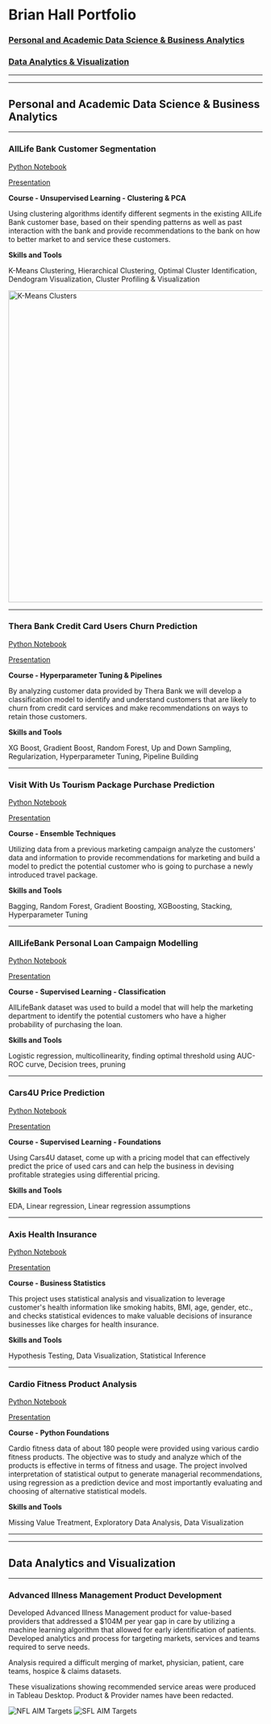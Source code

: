 # Brian Hall Portfolio

### [Personal and Academic Data Science & Business Analytics](#personal-and-academic-data-science-&-business-analytics)

### [Data Analytics & Visualization](#data-analytics-and-visualization)

---
---

Personal and Academic Data Science & Business Analytics
---
---

### AllLife Bank Customer Segmentation

[Python Notebook](https://github.com/Digital-Reactor/Brian_Hall_Portfolio/blob/main/Clustering/Brian%20Hall%20-%20Project%207%20-%20AllLife%20Bank%20Customer%20Segmentation-V2.ipynb)

[Presentation](https://github.com/Digital-Reactor/Brian_Hall_Portfolio/blob/main/Clustering/DSBA%20-%20Brian%20Hall%20-%20Project%207%20-Customer%20Segmentation.pdf)

**Course - Unsupervised Learning - Clustering & PCA**

Using clustering algorithms identify different segments in the existing AllLife Bank customer base, based on their spending patterns as well as past interaction with the bank and provide recommendations to the bank on how to better market to and service these customers.

**Skills and Tools**

K-Means Clustering, Hierarchical Clustering, Optimal Cluster Identification, Dendogram Visualization, Cluster Profiling & Visualization

<img src="https://github.com/Digital-Reactor/Brian_Hall_Portfolio/blob/main/Clustering/KM-clusters.png" alt="K-Means Clusters" width="701" height="619">

---


### Thera Bank Credit Card Users Churn Prediction

[Python Notebook](https://github.com/Digital-Reactor/Brian_Hall_Portfolio/blob/main/Pipeline%20-%20Hyperparameter%20Tuning/Brian%20Hall%20-%20Project%206%20-%20Churn%20Prediction%20-%20minmax%20test.ipynb)

[Presentation](https://github.com/Digital-Reactor/Brian_Hall_Portfolio/blob/main/Pipeline%20-%20Hyperparameter%20Tuning/DSBA%20-%20Brian%20Hall%20-%20Project%206%20-%20Churn%20Prediction.pdf)

**Course - Hyperparameter Tuning & Pipelines**

By analyzing customer data provided by Thera Bank we will develop a classification model to identify and understand customers that are likely to churn from credit card services and make recommendations on ways to retain those customers.

**Skills and Tools**

XG Boost, Gradient Boost, Random Forest, Up and Down Sampling, Regularization, Hyperparameter Tuning, Pipeline Building

---

### Visit With Us Tourism Package Purchase Prediction

[Python Notebook](https://github.com/Digital-Reactor/Brian_Hall_Portfolio/blob/main/Bagging_Boosting/Brian%20Hall%20-%20Project%205%20-%20Visit%20With%20Us%20-%20Package%20Purchase%20-%20V2.ipynb)

[Presentation](https://github.com/Digital-Reactor/Brian_Hall_Portfolio/blob/main/Bagging_Boosting/DSBA%20-%20Brian%20Hall%20-%20Project%205%20-%20Tourism.pdf)

**Course - Ensemble Techniques**

Utilizing data from a previous marketing campaign analyze the customers' data and information to provide recommendations for marketing and build a model to predict the potential customer who is going to purchase a newly introduced travel package.

**Skills and Tools**

Bagging, Random Forest, Gradient Boosting, XGBoosting, Stacking, Hyperparameter Tuning

---

### AllLifeBank Personal Loan Campaign Modelling
[Python Notebook](https://github.com/Digital-Reactor/Brian_Hall_Portfolio/blob/main/LogisticRegression_DecisionTrees/Brian%20Hall%20-%20DSBA%20-%20Project%204%20Personal%20Loan%20Campaign%20Modeling%20-%20V1.ipynb)

[Presentation](https://github.com/Digital-Reactor/Brian_Hall_Portfolio/blob/main/LogisticRegression_DecisionTrees/DSBA%20-%20Brian%20Hall%20-%20Project%204%20-%20AllLife%20Bank.pdf)

**Course -  Supervised Learning - Classification**

AllLifeBank dataset was used to build a model that will help the marketing department to identify the potential customers who have a higher probability of purchasing the loan.

**Skills and Tools**

Logistic regression, multicollinearity, finding optimal threshold using AUC-ROC curve, Decision trees, pruning

---

### Cars4U Price Prediction
[Python Notebook](https://github.com/Digital-Reactor/Brian_Hall_Portfolio/blob/main/Linear_Regression/Brian%20Hall%20%20-%20DSBA%20-%20Project%203%20-%20Cars4U%20-%20V3.ipynb)

[Presentation](https://github.com/Digital-Reactor/Brian_Hall_Portfolio/blob/main/Linear_Regression/DSBA%20-%20Brian%20Hall%20-%20Project%203%20-%20Cars4U.pdf)

**Course - Supervised Learning - Foundations**

Using Cars4U dataset, come up with a pricing model that can effectively predict the price of used cars and can help the business in devising profitable strategies using differential pricing.

**Skills and Tools**

EDA, Linear regression, Linear regression assumptions

--- 

### Axis Health Insurance

[Python Notebook](https://github.com/Digital-Reactor/Brian_Hall_Portfolio/blob/main/EDA_and_Statistical_Analysis/Brian%20Hall%20-%20Business%20Statistics%20-%20Axis%20Insurance%20-%20Project%202%20-%20v3.ipynb)

[Presentation](https://github.com/Digital-Reactor/Brian_Hall_Portfolio/blob/main/EDA_and_Statistical_Analysis/Brian%20Hall%20-%20DSBA%20-%20Project%202%20-%20Axis%20Insurance.pdf)

**Course - Business Statistics**

This project uses statistical analysis and visualization to leverage customer's health information like smoking habits, BMI, age, gender, etc., and checks statistical evidences to make valuable decisions of insurance businesses like charges for health insurance.

**Skills and Tools**

Hypothesis Testing, Data Visualization, Statistical Inference

---

### Cardio Fitness Product Analysis

[Python Notebook](https://github.com/Digital-Reactor/Brian_Hall_Portfolio/blob/main/EDA_and_Business_Statistics/Cardio%20Good%20Fitness%20-%20New%20customer%20targeting%20EXPLORATION%20-%20Brian%20Hall%20-%203-25-21.ipynb)

[Presentation](https://github.com/Digital-Reactor/Brian_Hall_Portfolio/blob/main/EDA_and_Business_Statistics/DSBA%20-%20Brian%20Hall%20-%20Project%201%20-%20Cardio%20Good%20Fitness.pdf)

**Course - Python Foundations**

Cardio fitness data of about 180 people were provided using various cardio fitness products. The objective was to study and analyze which of the products is effective in terms of fitness and usage. The project involved interpretation of statistical output to generate managerial recommendations, using regression as a prediction device and most importantly evaluating and choosing of alternative statistical models.

**Skills and Tools**

Missing Value Treatment, Exploratory Data Analysis, Data Visualization

---
---

## Data Analytics and Visualization
---
### Advanced Illness Management Product Development
Developed Advanced Illness Management product for value-based providers that addressed a $104M per year gap in care by utilizing a machine learning algorithm that allowed for early identification of patients. Developed analytics and process for targeting markets, services and teams required to serve needs.

Analysis required a difficult merging of market, physician, patient, care teams, hospice & claims datasets.  


These visualizations showing recommended service areas were produced in Tableau Desktop.  Product & Provider names have been redacted.


<img src="https://github.com/Digital-Reactor/Brian_Hall_Portfolio/blob/main/Data%20Analytics%20-%20Visualization/NFL%20-%20top%202%20Tab.png" alt="NFL AIM Targets">


<img src="https://github.com/Digital-Reactor/Brian_Hall_Portfolio/blob/main/Data%20Analytics%20-%20Visualization/SFL%20-%20top%202%20Tab.png" alt="SFL AIM Targets">
